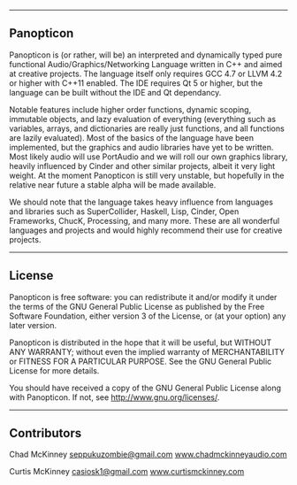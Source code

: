 ---------------------------------------------------------------------------------------------------------------
Panopticon
---------------------------------------------------------------------------------------------------------------

Panopticon is (or rather, will be) an interpreted and dynamically typed pure functional Audio/Graphics/Networking Language written in C++ and aimed at creative projects. The language itself only requires GCC 4.7 or LLVM 4.2 or higher with C++11 enabled. The IDE requires Qt 5 or higher, but the language can be built without the IDE and Qt dependancy.

Notable features include higher order functions, dynamic scoping, immutable objects, and lazy evaluation of everything (everything such as variables, arrays, and dictionaries are really just functions, and all functions are lazily evaluated). Most of the basics of the language have been implemented, but the graphics and audio libraries have yet to be written. Most likely audio will use PortAudio and we will roll our own graphics library, heavily influenced by Cinder and other similar projects, albeit it very light weight. At the moment Panopticon is still very unstable, but hopefully in the relative near future a stable alpha will be made available.

We should note that the language takes heavy influence from languages and libraries such as SuperCollider, Haskell, Lisp, Cinder, Open Frameworks, ChucK, Processing, and many more. These are all wonderful languages and projects and would highly recommend their use for creative projects.

---------------------------------------------------------------------------------------------------------------
License
---------------------------------------------------------------------------------------------------------------
Panopticon is free software: you can redistribute it and/or modify
it under the terms of the GNU General Public License as published by
the Free Software Foundation, either version 3 of the License, or
(at your option) any later version.

Panopticon is distributed in the hope that it will be useful,
but WITHOUT ANY WARRANTY; without even the implied warranty of
MERCHANTABILITY or FITNESS FOR A PARTICULAR PURPOSE.  See the
GNU General Public License for more details.

You should have received a copy of the GNU General Public License
along with Panopticon.  If not, see <http://www.gnu.org/licenses/>.

---------------------------------------------------------------------------------------------------------------
Contributors
---------------------------------------------------------------------------------------------------------------
Chad McKinney
seppukuzombie@gmail.com
www.chadmckinneyaudio.com

Curtis McKinney
casiosk1@gmail.com
www.curtismckinney.com

